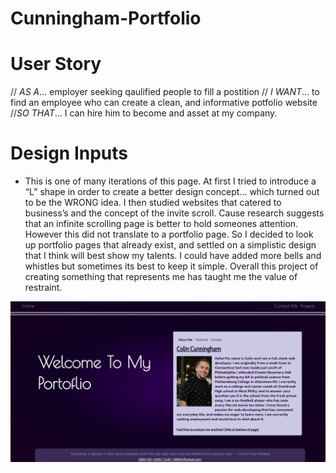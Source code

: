 # Cunningham-Portfolio
# User Story
// _AS A_... employer seeking qaulified people to fill a postition // _I WANT_... to find an employee who can create a clean, and informative potfolio website //_SO THAT_... I can hire him to become and asset at my company.


# Design Inputs

* This is one of many iterations of this page. At first I tried to introduce a “L” shape in order to create a better design concept… which turned out to be the WRONG idea. I then studied websites that catered to business’s and the concept of the invite scroll. Cause research suggests that an infinite scrolling page is better to hold someones attention. However this did not translate to a portfolio page. So I decided to look up portfolio pages that already exist, and settled on a simplistic design that I think will best show my talents. I could have added more bells and whistles but sometimes its best to keep it simple. Overall this project of creating something that represents me has taught me the value of restraint. 

![Portoflio](Images/Portfolio.png)